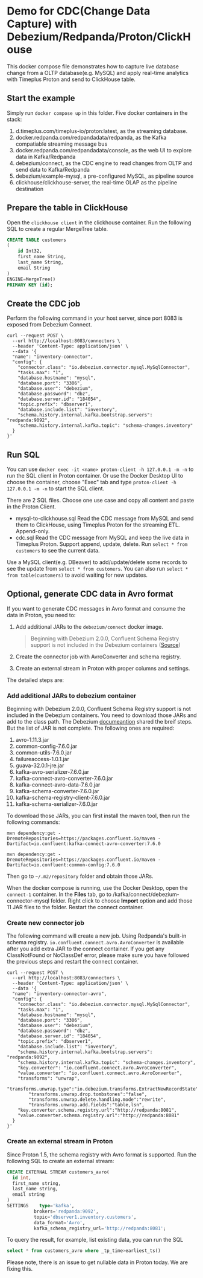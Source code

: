 # Demo for CDC(Change Data Capture) with Debezium/Redpanda/Proton/ClickHouse

This docker compose file demonstrates how to capture live database change from a OLTP database(e.g. MySQL) and apply real-time analytics with Timeplus Proton and send to ClickHouse table.

## Start the example

Simply run `docker compose up` in this folder. Five docker containers in the stack:

1. d.timeplus.com/timeplus-io/proton:latest, as the streaming database.
2. docker.redpanda.com/redpandadata/redpanda, as the Kafka compatiable streaming message bus
3. docker.redpanda.com/redpandadata/console, as the web UI to explore data in Kafka/Redpanda
4. debezium/connect, as the CDC engine to read changes from OLTP and send data to Kafka/Redpanda
5. debezium/example-mysql, a pre-configured MySQL, as pipeline source
6. clickhouse/clickhouse-server, the real-time OLAP as the pipeline destination

## Prepare the table in ClickHouse

Open the `clickhouse client` in the clickhouse container. Run the following SQL to create a regular MergeTree table.

```sql
CREATE TABLE customers
(
    id Int32,
    first_name String,
    last_name String,
    email String
)
ENGINE=MergeTree()
PRIMARY KEY (id);
```

## Create the CDC job

Perform the following command in your host server, since port 8083 is exposed from Debezium Connect.

```shell
curl --request POST \
  --url http://localhost:8083/connectors \
  --header 'Content-Type: application/json' \
  --data '{
  "name": "inventory-connector",
  "config": {
    "connector.class": "io.debezium.connector.mysql.MySqlConnector",
    "tasks.max": "1",
    "database.hostname": "mysql",
    "database.port": "3306",
    "database.user": "debezium",
    "database.password": "dbz",
    "database.server.id": "184054",
    "topic.prefix": "dbserver1",
    "database.include.list": "inventory",
    "schema.history.internal.kafka.bootstrap.servers": "redpanda:9092",
    "schema.history.internal.kafka.topic": "schema-changes.inventory"
  }
}'
```

## Run SQL

You can use `docker exec -it <name> proton-client -h 127.0.0.1 -m -n` to run the SQL client in Proton container. Or use the Docker Desktop UI to choose the container, choose "Exec" tab and type `proton-client -h 127.0.0.1 -m -n` to start the SQL client.

There are 2 SQL files. Choose one use case and copy all content and paste in the Proton Client.

- mysql-to-clickhouse.sql Read the CDC message from MySQL and send them to ClickHouse, using Timeplus Proton for the streaming ETL. Append-only.
- cdc.sql Read the CDC message from MySQL and keep the live data in Timeplus Proton. Support append, update, delete. Run `select * from customers` to see the current data.

Use a MySQL client(e.g. DBeaver) to add/update/delete some records to see the update from `select * from customers`. You can also run `select * from table(customers)` to avoid waiting for new updates.

## Optional, generate CDC data in Avro format

If you want to generate CDC messages in Avro format and consume the data in Proton, you need to:

1. Add additional JARs to the `debezium/connect` docker image.

   > Beginning with Debezium 2.0.0, Confluent Schema Registry support is not included in the Debezium containers ([Source](https://debezium.io/documentation/reference/stable/configuration/avro.html#confluent-schema-registry))

2. Create the connector job with AvroConverter and schema registry.
3. Create an external stream in Proton with proper columns and settings.

The detailed steps are:

### Add additional JARs to debezium container

Beginning with Debezium 2.0.0, Confluent Schema Registry support is not included in the Debezium containers. You need to download those JARs and add to the class path. The Debezium [documeantion](https://debezium.io/documentation/reference/stable/configuration/avro.html#confluent-schema-registry) shared the breif steps. But the list of JAR is not complete. The following ones are required:

1. avro-1.11.3.jar
2. common-config-7.6.0.jar
3. common-utils-7.6.0.jar
4. failureaccess-1.0.1.jar
5. guava-32.0.1-jre.jar
6. kafka-avro-serializer-7.6.0.jar
7. kafka-connect-avro-converter-7.6.0.jar
8. kafka-connect-avro-data-7.6.0.jar
9. kafka-schema-converter-7.6.0.jar
10. kafka-schema-registry-client-7.6.0.jar
11. kafka-schema-serializer-7.6.0.jar

To download those JARs, you can first install the maven tool, then run the following commands:

```shell
mvn dependency:get -DremoteRepositories=https://packages.confluent.io/maven -Dartifact=io.confluent:kafka-connect-avro-converter:7.6.0

mvn dependency:get -DremoteRepositories=https://packages.confluent.io/maven -Dartifact=io.confluent:common-config:7.6.0
```

Then go to `~/.m2/repository` folder and obtain those JARs.

When the docker compose is running, use the Docker Desktop, open the `connect-1` container. In the **Files** tab, go to /kafka/connect/debezium-connector-mysql folder. Right click to choose **Import** option and add those 11 JAR files to the folder. Restart the connect container.

### Create new connector job

The following command will create a new job. Using Redpanda's built-in schema registry. `io.confluent.connect.avro.AvroConverter` is available after you add extra JAR to the connect container. If you get any ClassNotFound or NoClassDef error, please make sure you have followed the previous steps and restart the connect container.

```shell
curl --request POST \
  --url http://localhost:8083/connectors \
  --header 'Content-Type: application/json' \
  --data '{
  "name": "inventory-connector-avro",
  "config": {
    "connector.class": "io.debezium.connector.mysql.MySqlConnector",
    "tasks.max": "1",
    "database.hostname": "mysql",
    "database.port": "3306",
    "database.user": "debezium",
    "database.password": "dbz",
    "database.server.id": "184054",
    "topic.prefix": "dbserver1",
    "database.include.list": "inventory",
    "schema.history.internal.kafka.bootstrap.servers": "redpanda:9092",
    "schema.history.internal.kafka.topic": "schema-changes.inventory",
    "key.converter": "io.confluent.connect.avro.AvroConverter",
    "value.converter": "io.confluent.connect.avro.AvroConverter",
    "transforms": "unwrap",
    "transforms.unwrap.type":"io.debezium.transforms.ExtractNewRecordState",
		"transforms.unwrap.drop.tombstones":"false",
		"transforms.unwrap.delete.handling.mode":"rewrite",
		"transforms.unwrap.add.fields":"table,lsn",
    "key.converter.schema.registry.url":"http://redpanda:8081",
    "value.converter.schema.registry.url":"http://redpanda:8081"
  }
}'
```

### Create an external stream in Proton

Since Proton 1.5, the schema registry with Avro format is supported. Run the following SQL to create an external stream:

```sql
CREATE EXTERNAL STREAM customers_avro(
  id int,
  first_name string,
  last_name string,
  email string
)
SETTINGS 	type='kafka',
          brokers='redpanda:9092',
          topic='dbserver1.inventory.customers',
          data_format='Avro',
          kafka_schema_registry_url='http://redpanda:8081';
```

To query the result, for example, list existing data, you can run the SQL

```sql
select * from customers_avro where _tp_time>earliest_ts()
```

Please note, there is an issue to get nullable data in Proton today. We are fixing this.
